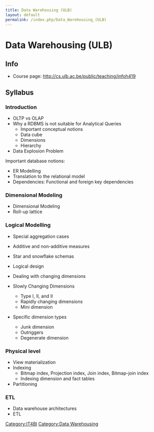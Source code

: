 ```yaml
---
title: Data Warehousing (ULB)
layout: default
permalink: /index.php/Data_Warehousing_(ULB)
---
```


# Data Warehousing (ULB)

## Info
- Course page: http://cs.ulb.ac.be/public/teaching/infoh419

## Syllabus
### Introduction
- OLTP vs OLAP
- Why a RDBMS is not suitable for Analytical Queries
  - Important conceptual notions
  - Data cube
  - Dimensions
  - Hierarchy
- Data Explosion Problem


Important database notions:
- ER Modelling
- Translation to the relational model
- Dependencies: Functional and foreign key dependencies

### Dimensional Modeling
- Dimensional Modeling
- Roll-up lattice

### Logical Modelling
- Special aggregation cases
- Additive and non-additive measures
- Star and snowflake schemas

- Logical design
- Dealing with changing dimensions
- Slowly Changing Dimensions
  - Type I, II, and II
  - Rapidly changing dimensions
  - Mini dimension
- Specific dimension types
  - Junk dimension
  - Outriggers
  - Degenerate dimension

### Physical level
- View materialization
- Indexing
  - Bitmap index, Projection index, Join index, Bitmap-join index
  - Indexing dimension and fact tables
- Partitioning


### ETL
- Data warehouse architectures
- ETL

[Category:IT4BI](Category_IT4BI)
[Category:Data Warehousing](Category_Data_Warehousing)